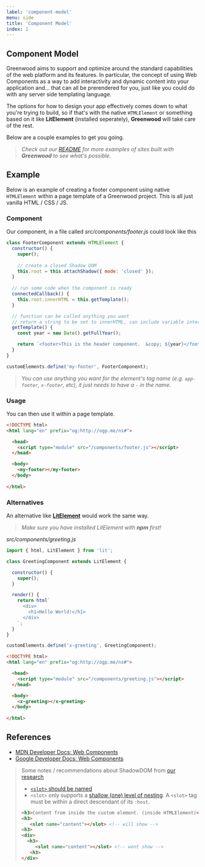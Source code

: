 ```yaml
---
label: 'component-model'
menu: side
title: 'Component Model'
index: 1
---
```


## Component Model
Greenwood aims to support and optimize around the standard capabilities of the web platform and its features.  In particular, the concept of using Web Components as a way to add interactivity and dynamic content into your application and... that can all be prerendered for you, just like you could do with any server side templating language.

The options for how to design your app effectively comes down to what you're trying to build, so if that's with the native `HTMLElement` or something based on it like **LitElement** (installed seperately), **Greenwood** will take care of the rest.

Below are a couple examples to get you going.  

> _Check out our [README](https://github.com/ProjectEvergreen/greenwood#built-with-greenwood) for more examples of sites built with **Greenwood** to see what's possible._

## Example

Below is an example of creating a footer component using native `HTMLElement` within a page template of a Greenwood project. This is all just vanilla HTML / CSS / JS.

### Component

Our component, in a file called _src/components/footer.js_ could look like this

```js
class FooterComponent extends HTMLElement {
  constructor() {
    super();
    
    // create a closed Shadow DOM
    this.root = this.attachShadow({ mode: 'closed' });
  }
  
  // run some code when the component is ready
  connectedCallback() {
    this.root.innerHTML = this.getTemplate();
  }

  // function can be called anything you want
  // return a string to be set to innerHTML, can include variable interpolation!
  getTemplate() {
    const year = new Date().getFullYear();

    return `<footer>This is the header component.  &copy; ${year}</footer>`;
  }
}

customElements.define('my-footer', FooterComponent);
```

> _You can use anything you want for the element's tag name (e.g. `app-footer`, `x-footer`, etc), it just needs to have a `-` in the name_.

### Usage

You can then use it within a page template.

```html
<!DOCTYPE html>
<html lang="en" prefix="og:http://ogp.me/ns#">

  <head>
    <script type="module" src="/components/footer.js"></script>  
  </head>

  <body>
    <my-footer></my-footer>
  </body>
  
</html>
```


### Alternatives
An alternative like [**LitElement**](https://lit.dev/) would work the same way.  

> _Make sure you have installed LitElement with **npm** first!_

_src/components/greeting.js_
```javascript
import { html, LitElement } from 'lit';

class GreetingComponent extends LitElement {

  constructor() {
    super();
  }

  render() {
    return html`
      <div>
        <h1>Hello World!</h1>
      </div>
    `;
  }
}

customElements.define('x-greeting', GreetingComponent);
```

```html
<!DOCTYPE html>
<html lang="en" prefix="og:http://ogp.me/ns#">

  <head>
    <script type="module" src="/components/greeting.js"></script>  
  </head>

  <body>
    <x-greeting></x-greeting>
  </body>
  
</html>
```

## References
- [MDN Developer Docs: Web Components](https://developer.mozilla.org/en-US/docs/Web/Web_Components)
- [Google Developer Docs: Web Components](https://developers.google.com/web/fundamentals/web-components/)


> Some notes / recommendations about ShadowDOM from [our research](https://github.com/ProjectEvergreen/greenwood/pull/454)
> - [`<slot>` should be named](https://github.com/Polymer/lit/issues/824#issuecomment-535574662)
> - `<slot>` only supports a [shallow (one) level of nesting](https://javascript.info/slots-composition).  A `<slot>` tag must be within a direct descendant of its `:host`.
> ```html
> <h3>Content from inside the custom element. (inside HTMLElement)</h3>
> <h3>
>    <slot name="content"></slot> <!-- will show -->
> <h3>
> <div>
>   <h3>
>      <slot name="content"></slot> <!-- wont show -->
>    <h3>
> </div>